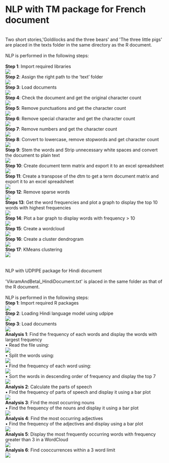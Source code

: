 # NLP with TM package for French document
<br />
Two short stories,'Goldilocks and the three bears' and 'The three little pigs' are placed in the texts folder in the same directory as the R document. <br />
<br />
NLP is performed in the following steps: <br />
<br />
<b>Step 1</b>: Import required libraries <br />
<img src='https://github.com/PrithviKamath/R-Programing/blob/master/NLP/Images/tm1.png'></img> <br />
<b>Step 2</b>: Assign the right path to the ‘text’ folder <br />
<img src='https://github.com/PrithviKamath/R-Programing/blob/master/NLP/Images/tm2.png'></img> <br />
<b>Step 3</b>: Load documents <br />
<img src='https://github.com/PrithviKamath/R-Programing/blob/master/NLP/Images/tm3.png'></img> <br />
<b>Step 4</b>: Check the document and get the original character count <br />
<img src='https://github.com/PrithviKamath/R-Programing/blob/master/NLP/Images/tm4.png'></img> <br />
<b>Step 5</b>: Remove punctuations and get the character count <br />
<img src='https://github.com/PrithviKamath/R-Programing/blob/master/NLP/Images/tm5.png'></img> <br />
<b>Step 6</b>: Remove special character and get the character count <br />
<img src='https://github.com/PrithviKamath/R-Programing/blob/master/NLP/Images/tm6.png'></img> <br />
<b>Step 7</b>: Remove numbers and get the character count <br />
<img src='https://github.com/PrithviKamath/R-Programing/blob/master/NLP/Images/tm7.png'></img> <br />
<b>Step 8</b>: Convert to lowercase, remove stopwords and get character count <br />
<img src='https://github.com/PrithviKamath/R-Programing/blob/master/NLP/Images/tm8.png'></img> <br />
<b>Step 9</b>: Stem the words and Strip unnecessary white spaces and convert the document to plain text <br />
<img src='https://github.com/PrithviKamath/R-Programing/blob/master/NLP/Images/tm9.png'></img> <br />
<b>Step 10</b>: Create document term matrix and export it to an excel spreadsheet <br />
<img src='https://github.com/PrithviKamath/R-Programing/blob/master/NLP/Images/tm10.png'></img> <br />
<b>Step 11</b>: Create a transpose of the dtm to get a term document matrix and export it to an excel spreadsheet <br />
<img src='https://github.com/PrithviKamath/R-Programing/blob/master/NLP/Images/tm11.png'></img> <br />
<b>Step 12</b>: Remove sparse words <br />
<img src='https://github.com/PrithviKamath/R-Programing/blob/master/NLP/Images/tm12.png'></img> <br />
<b>Steps 13</b>: Get the word frequencies and plot a graph to display the top 10 words with highest frequencies <br />
<img src='https://github.com/PrithviKamath/R-Programing/blob/master/NLP/Images/tm13.png'></img> <br />
<b>Step 14</b>: Plot a bar graph to display words with frequency > 10 <br />
<img src='https://github.com/PrithviKamath/R-Programing/blob/master/NLP/Images/tm14.png'></img> <br />
<b>Step 15</b>: Create a wordcloud <br />
<img src='https://github.com/PrithviKamath/R-Programing/blob/master/NLP/Images/tm15.png'></img> <br />
<b>Step 16</b>: Create a cluster dendrogram <br />
<img src='https://github.com/PrithviKamath/R-Programing/blob/master/NLP/Images/tm16.png'></img> <br />
<b>Step 17</b>: KMeans clustering <br />
<img src='https://github.com/PrithviKamath/R-Programing/blob/master/NLP/Images/tm17.png'></img> <br />
<br />
<br />
NLP with UDPIPE package for Hindi document <br />
<br />
'VikramAndBetal_HindiDocument.txt' is placed in the same folder as that of the R document. <br />
<br />
NLP is performed in the following steps: <br />
<b>Step 1</b>: Import required R packages <br />
<img src='https://github.com/PrithviKamath/R-Programing/blob/master/NLP/Images/udpipe1.png'></img> <br />
<b>Step 2</b>: Loading Hindi language model using udpipe <br />
<img src='https://github.com/PrithviKamath/R-Programing/blob/master/NLP/Images/udpipe2.png'></img> <br />
<b>Step 3</b>: Load documents <br />
<img src='https://github.com/PrithviKamath/R-Programing/blob/master/NLP/Images/udpipe3.png'></img> <br />
<b>Analysis 1</b>: Find the frequency of each words and display the words with largest frequency <br />
•	Read the file using: <br />
<img src='https://github.com/PrithviKamath/R-Programing/blob/master/NLP/Images/udpipe4.png'></img> <br />
•	Split the words using: <br />
<img src='https://github.com/PrithviKamath/R-Programing/blob/master/NLP/Images/udpipe5.png'></img> <br />
•	Find the frequency of each word using: <br />
<img src='https://github.com/PrithviKamath/R-Programing/blob/master/NLP/Images/udpipe6.png'></img> <br />
•	Sort the words in descending order of frequency and display the top 7 <br />
<img src='https://github.com/PrithviKamath/R-Programing/blob/master/NLP/Images/udpipe7.png'></img> <br />
<b>Analysis 2</b>: Calculate the parts of speech <br />
•	Find the frequency of parts of speech and display it using a bar plot <br />
<img src='https://github.com/PrithviKamath/R-Programing/blob/master/NLP/Images/udpipe8.png'></img> <br />
<b>Analysis 3</b>: Find the most occurring nouns <br />
•	Find the frequency of the nouns and display it using a bar plot <br />
<img src='https://github.com/PrithviKamath/R-Programing/blob/master/NLP/Images/udpipe9.png'></img> <br />
<b>Analysis 4</b>: Find the most occurring adjectives <br />
•	Find the frequency of the adjectives and display using a bar plot <br />
<img src='https://github.com/PrithviKamath/R-Programing/blob/master/NLP/Images/udpipe10.png'></img> <br />
<b>Analysis 5</b>: Display the most frequently occurring words with frequency greater than 3 in a WordCloud <br />
<img src='https://github.com/PrithviKamath/R-Programing/blob/master/NLP/Images/udpipe11.png'></img> <br />
<b>Analysis 6</b>: Find cooccurrences within a 3 word limit <br />
<img src='https://github.com/PrithviKamath/R-Programing/blob/master/NLP/Images/udpipe12.png'></img> <br />
